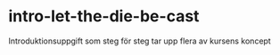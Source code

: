 # intro-let-the-die-be-cast
Introduktionsuppgift som steg för steg tar upp flera av kursens koncept

